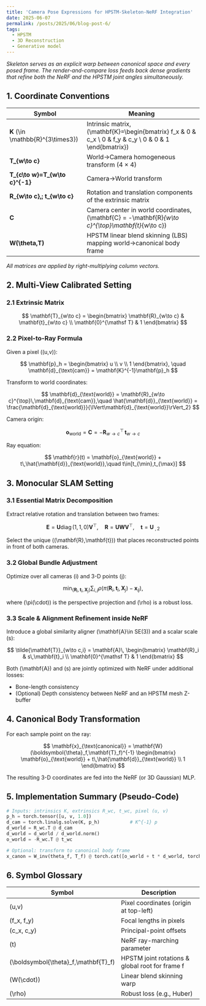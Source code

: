 ```yaml
---
title: 'Camera Pose Expressions for HPSTM-Skeleton-NeRF Integration'
date: 2025-06-07
permalink: /posts/2025/06/blog-post-6/
tags:
  - HPSTM
  - 3D Reconstruction
  - Generative model
---
```


*Skeleton serves as an explicit warp between canonical space and every posed frame. The render-and-compare loss feeds back dense gradients that refine both the NeRF and the HPSTM joint angles simultaneously.*

## 1. Coordinate Conventions

| Symbol | Meaning |
| --- | --- |
| **K** \(\in \mathbb{R}^{3\times3}\) | Intrinsic matrix, \(\mathbf{K}=\begin{bmatrix} f_x & 0 & c_x \\ 0 & f_y & c_y \\ 0 & 0 & 1 \end{bmatrix}\) |
| **T_{w\to c}** | World→Camera homogeneous transform (4 × 4) |
| **T_{c\to w}=T_{w\to c}^{-1}** | Camera→World transform |
| **R_{w\to c},\; t_{w\to c}** | Rotation and translation components of the extrinsic matrix |
| **C** | Camera center in world coordinates, \(\mathbf{C} = -\mathbf{R}_{w\to c}^{\top}\mathbf{t}_{w\to c}\) |
| **W(\theta,T)** | HPSTM linear blend skinning (LBS) mapping world→canonical body frame |

_All matrices are applied by right-multiplying column vectors._


## 2. Multi-View Calibrated Setting

### 2.1 Extrinsic Matrix

$$
\mathbf{T}_{w\to c} =
\begin{bmatrix}
\mathbf{R}_{w\to c} & \mathbf{t}_{w\to c} \\
\mathbf{0}^{\mathsf T} & 1
\end{bmatrix}
$$

### 2.2 Pixel-to-Ray Formula

Given a pixel \((u,v)\):

$$
\mathbf{p}_h =
\begin{bmatrix}
u \\ v \\ 1
\end{bmatrix},
\quad
\mathbf{d}_{\text{cam}} = \mathbf{K}^{-1}\mathbf{p}_h
$$

Transform to world coordinates:

$$
\mathbf{d}_{\text{world}} = \mathbf{R}_{w\to c}^{\top}\,\mathbf{d}_{\text{cam}},\quad
\hat{\mathbf{d}}_{\text{world}} = \frac{\mathbf{d}_{\text{world}}}{\lVert\mathbf{d}_{\text{world}}\rVert_2}
$$

Camera origin:

$$
\mathbf{o}_{\text{world}} = \mathbf{C} = -\mathbf{R}_{w\to c}^{\top}\,\mathbf{t}_{w\to c}
$$

Ray equation:

$$
\mathbf{r}(t) = \mathbf{o}_{\text{world}} + t\,\hat{\mathbf{d}}_{\text{world}},\quad t\in[t_{\min},t_{\max}]
$$

## 3. Monocular SLAM Setting

### 3.1 Essential Matrix Decomposition

Extract relative rotation and translation between two frames:

$$
\mathbf{E} = \mathbf{U}\operatorname{diag}(1,1,0)\mathbf{V}^{\top},
\quad
\mathbf{R} = \mathbf{U}\mathbf{W}\mathbf{V}^{\top},
\quad
\mathbf{t} = \mathbf{U}_{\:,2}
$$

Select the unique \((\mathbf{R},\mathbf{t})\) that places reconstructed points in front of both cameras.

### 3.2 Global Bundle Adjustment

Optimize over all cameras \(i\) and 3-D points \(j\):

$$
\min_{\{\mathbf{R}_i,\mathbf{t}_i,\mathbf{X}_j\}}
\sum_{i,j}\rho\bigl(\pi(\mathbf{R}_i,\mathbf{t}_i,\mathbf{X}_j) - \mathbf{x}_{ij}\bigr),
$$

where \(\pi(\cdot)\) is the perspective projection and \(\rho\) is a robust loss.

### 3.3 Scale & Alignment Refinement inside NeRF

Introduce a global similarity aligner \(\mathbf{A}\in SE(3)\) and a scalar scale \(s\):

$$
\tilde{\mathbf{T}}_{w\to c,i} =
\mathbf{A}\,
\begin{bmatrix}
\mathbf{R}_i & s\,\mathbf{t}_i \\
\mathbf{0}^{\mathsf T} & 1
\end{bmatrix}
$$

Both \(\mathbf{A}\) and \(s\) are jointly optimized with NeRF under additional losses:

* Bone-length consistency  
* (Optional) Depth consistency between NeRF and an HPSTM mesh Z-buffer

## 4. Canonical Body Transformation

For each sample point on the ray:

$$
\mathbf{x}_{\text{canonical}} =
\mathbf{W}(\boldsymbol{\theta}_f,\mathbf{T}_f)^{-1}
\begin{bmatrix}
\mathbf{o}_{\text{world}} + t\,\hat{\mathbf{d}}_{\text{world}} \\ 1
\end{bmatrix}
$$

The resulting 3-D coordinates are fed into the NeRF (or 3D Gaussian) MLP.

## 5. Implementation Summary (Pseudo-Code)

```python
# Inputs: intrinsics K, extrinsics R_wc, t_wc, pixel (u, v)
p_h = torch.tensor([u, v, 1.0])
d_cam = torch.linalg.solve(K, p_h)           # K^{-1} p
d_world = R_wc.T @ d_cam
d_world = d_world / d_world.norm()
o_world = -R_wc.T @ t_wc

# Optional: transform to canonical body frame
x_canon = W_inv(theta_f, T_f) @ torch.cat([o_world + t * d_world, torch.tensor([1.0])])
```

## 6. Symbol Glossary

|Symbol |	Description |
| --- | --- |
|\(u,v\)	| Pixel coordinates (origin at top-left) |
|\(f_x, f_y\)	| Focal lengths in pixels |
|\(c_x, c_y\)	| Principal-point offsets |
|\(t\)	| NeRF ray-marching parameter |
|\(\boldsymbol{\theta}_f,\mathbf{T}_f\)	| HPSTM joint rotations & global root for frame f |
|\(W(\cdot)\)	| Linear blend skinning warp |
|\(\rho\)	| Robust loss (e.g., Huber) |